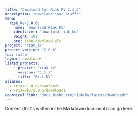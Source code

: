 ```yaml
---
title: "Download for Riak KV 2.1.3"
description: "Download some stuff!"
menu:
  riak_kv-2.0.6:
    name: "Download Riak KV"
    identifier: "download_riak_kv"
    weight: 101
    pre: icon-download-alt
project: "riak_kv"
project_version: "2.0.6"
toc: false
layout: downloads
listed_projects:
    - project: "riak_kv"
      version: "2.1.3"
      title: "Riak KV"
aliases:
  - /riak/2.0.6/downloads
  - /riak/kv/2.0.6/downloads
canonical_link: "docs.basho.com/riak/kv/latest/downloads"
---
```


Content (that's written in the Markdown document) can go here.
